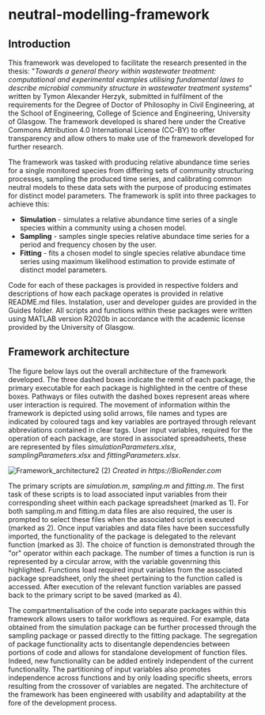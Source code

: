 # neutral-modelling-framework
## Introduction
This framework was developed to facilitate the research presented in the thesis: "_Towards a general theory within wastewater treatment: computational and experimental examples utilising fundamental laws to describe microbial community structure in wastewater treatment systems_" written by Tymon Alexander Herzyk, submitted in fulfilment of the requirements for the Degree of Doctor of Philosophy in Civil Engineering, at the School of Engineering, College of Science and Engineering, University of Glasgow. The framework developed is shared here under the Creative Commons Attribution 4.0 International License (CC-BY) to offer transparency and allow others to make use of the framework developed for further research.

The framework was tasked with producing relative abundance time series for a single monitored species from differing sets of community structuring processes, sampling the produced time series, and calibrating common neutral models to these data sets with the purpose of producing estimates for distinct model parameters. The framework is split into three packages to achieve this:
* __Simulation__ - simulates a relative abundance time series of a single species within a community using a chosen model.
* __Sampling__ - samples single species relative abundace time series for a period and frequency chosen by the user.
* __Fitting__ - fits a chosen model to single species relative abundace time series using maximum likelihood estimation to provide estimate of distinct model parameters.

Code for each of these packages is provided in respective folders and descriptions of how each package operates is provided in relative README.md files. Instalation, user and developer guides are provided in the Guides folder. All scripts and functions within these packages were written using MATLAB version R2020b in accordance with the academic license provided by the University of Glasgow.

## Framework architecture
The figure below lays out the overall architecture of the framework developed. The three dashed boxes indicate the remit of each package, the primary executable for each package is highlighted in the centre of these boxes. Pathways or files outwith the dashed boxes represent areas where user interaction is required. The movement of information within the framework is depicted using solid arrows, file names and types are indicated by coloured tags and key variables are portrayed through relevant abbreviations contained in clear tags. User input variables, required for the operation of each package, are stored in associated spreadsheets, these are represented by files _simulationParameters.xlsx_, _samplingParameters.xlsx_ and _fittingParameters.xlsx_.

![Framework_architecture2 (2)](https://github.com/user-attachments/assets/c45a9f65-c24e-4398-b656-906d5f84d97b)
_Created in https://BioRender.com_


The primary scripts are _simulation.m_, _sampling.m_ and _fitting.m_. The first task of these scripts is to load associated input variables from their corresponding sheet within each package spreadsheet (marked as 1). For both sampling.m and fitting.m data files are also required, the user is prompted to select these files when the associated script is executed (marked as 2). Once input variables and data files have been successfully imported, the functionality of the package is delegated to the relevant function (marked as 3). The choice of function is demonstrated through the "or" operator within each package. The number of times a function is run is represented by a circular arrow, with the variable govenrning this highlighted. Functions load required input variables from the associated package spreadsheet, only the sheet pertaining to the function called is accessed. After execution of the relevant function variables are passed back to the primary script to be saved (marked as 4).

The compartmentalisation of the code into separate packages within this framework allows users to tailor workflows as required. For example, data obtained from the simulation package can be further processed through the sampling package or passed directly to the fitting package. The segregation of package functionality acts to disentangle dependencies between portions of code and allows for standalone development of function files. Indeed, new functionality can be added entirely independent of the current functionality. The partitioning of input variables also promotes independence across functions and by only loading specific sheets, errors resulting from the crossover of variables are negated. The architecture of the framework has been engineered with usability and adaptability at the fore of the development process.
